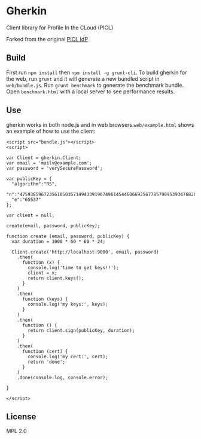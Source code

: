 Gherkin
========

Client library for Profile In the CLoud (PICL)

Forked from the original [PICL IdP](https://github.com/mozilla/picl-idp)

## Build
First run `npm install` then `npm install -g grunt-cli`. To build gherkin for the web, run `grunt` and it will generate a new bundled script in `web/bundle.js`.
Run `grunt benchmark` to generate the benchmark bundle. Open `benchmark.html` with a local server to see performance results.

## Use
gherkin works in both node.js and in web browsers.`web/example.html` shows an example of how to use the client:

```
<script src="bundle.js"></script>
<script>

var Client = gherkin.Client;
var email = 'mailv@example.com';
var password = 'verySecurePassword';

var publicKey = {
  "algorithm":"RS",
  "n":"4759385967235610503571494339196749614544606692567785790953934768202714280652973091341316862993582789079872007974809511698859885077002492642203267408776123",
  "e":"65537"
};

var client = null;

create(email, password, publicKey);

function create (email, password, publicKey) {
  var duration = 1000 * 60 * 60 * 24;

  Client.create('http://localhost:9000', email, password)
    .then(
      function (x) {
        console.log('time to get keys!!');
        client = x;
        return client.keys();
      }
    )
    .then(
      function (keys) {
        console.log('my keys:', keys);
      }
    )
    .then(
      function () {
        return client.sign(publicKey, duration);
      }
    )
    .then(
      function (cert) {
        console.log('my cert:', cert);
        return 'done';
      }
    )
    .done(console.log, console.error);

}

</script>
```
## License

MPL 2.0
